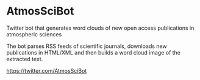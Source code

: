 # AtmosSciBot
Twitter bot that generates word clouds of new open access publications in atmospheric sciences

The bot parses RSS feeds of scientific journals, downloads new publications in HTML/XML and then builds a word cloud image of the extracted text.

https://twitter.com/AtmosSciBot
